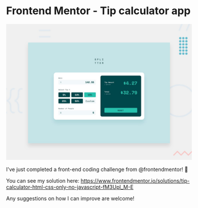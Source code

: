 # Frontend Mentor - Tip calculator app

![Design preview for the Tip calculator app coding challenge](./design/desktop-preview.jpg)

I've just completed a front-end coding challenge from @frontendmentor! 🎉

You can see my solution here: https://www.frontendmentor.io/solutions/tip-calculator-html-css-only-no-javascript-fM3Upl_M-E

Any suggestions on how I can improve are welcome!
